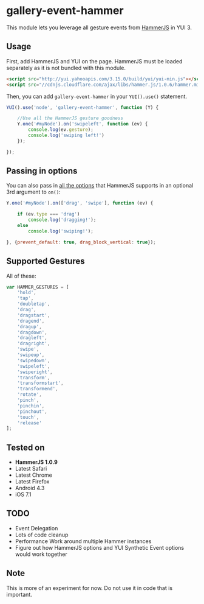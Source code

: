 gallery-event-hammer
====================

This module lets you leverage all gesture events from [HammerJS](http://eightmedia.github.io/hammer.js/) in YUI 3.

## Usage

First, add HammerJS and YUI on the page. HammerJS must be loaded separately as it is not bundled with this module.

```html
<script src="http://yui.yahooapis.com/3.15.0/build/yui/yui-min.js"></script>
<script src="//cdnjs.cloudflare.com/ajax/libs/hammer.js/1.0.6/hammer.min.js"></script>
```

Then, you can add `gallery-event-hammer` in your `YUI().use()` statement.

```js
YUI().use('node', 'gallery-event-hammer', function (Y) {

    //Use all the HammerJS gesture goodness
    Y.one('#myNode').on('swipeleft', function (ev) {
        console.log(ev.gesture);
        console.log('swiping left!')
    });

});
```

## Passing in options
You can also pass in [all the options](https://github.com/EightMedia/hammer.js/wiki/Getting-Started#gesture-options) that HammerJS supports in an optional 3rd argument to `on()`:

```js
Y.one('#myNode').on(['drag', 'swipe'], function (ev) {

    if (ev.type === 'drag')
        console.log('dragging!');
    else
        console.log('swiping!');

}, {prevent_default: true, drag_block_vertical: true});
```


## Supported Gestures

All of these:

```js
var HAMMER_GESTURES = [
    'hold',
    'tap',
    'doubletap',
    'drag',
    'dragstart',
    'dragend',
    'dragup',
    'dragdown',
    'dragleft',
    'dragright',
    'swipe',
    'swipeup',
    'swipedown',
    'swipeleft',
    'swiperight',
    'transform',
    'transformstart',
    'transformend',
    'rotate',
    'pinch',
    'pinchin',
    'pinchout',
    'touch',
    'release'
];
```

## Tested on

* **HammerJS 1.0.9**
* Latest Safari
* Latest Chrome
* Latest Firefox
* Android 4.3
* iOS 7.1

## TODO

* Event Delegation
* Lots of code cleanup
* Performance Work around multiple Hammer instances
* Figure out how HammerJS options and YUI Synthetic Event options would work together

## Note

This is more of an experiment for now. Do not use it in code that is important.
